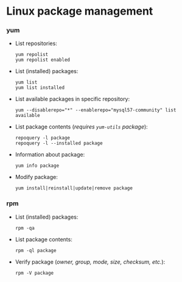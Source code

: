 # Linux package management

### yum
* List repositories:  
  ```
  yum repolist
  yum repolist enabled
  ```

* List (installed) packages:  
  ```
  yum list
  yum list installed
  ```

* List available packages in specific repository:  
  ```
  yum --disablerepo="*" --enablerepo="mysql57-community" list available
  ```

* List package contents (_requires `yum-utils` package_):
  ```
  repoquery -l package
  repoquery -l --installed package
  ```

* Information about package:
  ```
  yum info package
  ```

* Modify package:
  ```
  yum install|reinstall|update|remove package
  ```


### rpm
* List (installed) packages:  
  ```
  rpm -qa
  ```

* List package contents:  
  ```
  rpm -ql package
  ```
  
* Verify package (_owner, group, mode, size, checksum, etc._):  
  ```
  rpm -V package
  ```
